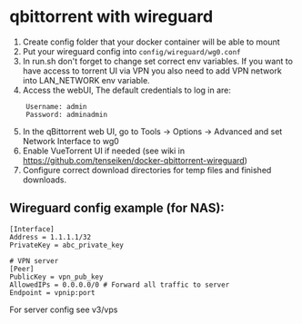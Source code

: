 # qbittorrent with wireguard

1. Create config folder that your docker container will be able to mount
2. Put your wireguard config into `config/wireguard/wg0.conf`
3. In run.sh don't forget to change set correct env variables. If you want to have access to torrent UI via VPN you also need to add VPN network into LAN_NETWORK env variable.
4. Access the webUI, The default credentials to log in are:

```
    Username: admin
    Password: adminadmin
```

5. In the qBittorrent web UI, go to Tools -> Options -> Advanced and set Network Interface to wg0
6. Enable VueTorrent UI if needed (see wiki in https://github.com/tenseiken/docker-qbittorrent-wireguard)
7. Configure correct download directories for temp files and finished downloads.

## Wireguard config example (for NAS):

```
[Interface]
Address = 1.1.1.1/32
PrivateKey = abc_private_key

# VPN server
[Peer]
PublicKey = vpn_pub_key
AllowedIPs = 0.0.0.0/0 # Forward all traffic to server
Endpoint = vpnip:port 
```

For server config see v3/vps